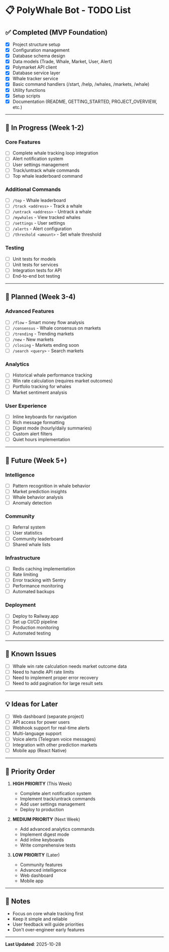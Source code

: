 # 📋 PolyWhale Bot - TODO List

## ✅ Completed (MVP Foundation)

- [x] Project structure setup
- [x] Configuration management
- [x] Database schema design
- [x] Data models (Trade, Whale, Market, User, Alert)
- [x] Polymarket API client
- [x] Database service layer
- [x] Whale tracker service
- [x] Basic command handlers (/start, /help, /whales, /markets, /whale)
- [x] Utility functions
- [x] Setup scripts
- [x] Documentation (README, GETTING_STARTED, PROJECT_OVERVIEW, etc.)

---

## 🚧 In Progress (Week 1-2)

### Core Features
- [ ] Complete whale tracking loop integration
- [ ] Alert notification system
- [ ] User settings management
- [ ] Track/untrack whale commands
- [ ] Top whale leaderboard command

### Additional Commands
- [ ] `/top` - Whale leaderboard
- [ ] `/track <address>` - Track a whale
- [ ] `/untrack <address>` - Untrack a whale
- [ ] `/mywhales` - View tracked whales
- [ ] `/settings` - User settings
- [ ] `/alerts` - Alert configuration
- [ ] `/threshold <amount>` - Set whale threshold

### Testing
- [ ] Unit tests for models
- [ ] Unit tests for services
- [ ] Integration tests for API
- [ ] End-to-end bot testing

---

## 📅 Planned (Week 3-4)

### Advanced Features
- [ ] `/flow` - Smart money flow analysis
- [ ] `/consensus` - Whale consensus on markets
- [ ] `/trending` - Trending markets
- [ ] `/new` - New markets
- [ ] `/closing` - Markets ending soon
- [ ] `/search <query>` - Search markets

### Analytics
- [ ] Historical whale performance tracking
- [ ] Win rate calculation (requires market outcomes)
- [ ] Portfolio tracking for whales
- [ ] Market sentiment analysis

### User Experience
- [ ] Inline keyboards for navigation
- [ ] Rich message formatting
- [ ] Digest mode (hourly/daily summaries)
- [ ] Custom alert filters
- [ ] Quiet hours implementation

---

## 🔮 Future (Week 5+)

### Intelligence
- [ ] Pattern recognition in whale behavior
- [ ] Market prediction insights
- [ ] Whale behavior analysis
- [ ] Anomaly detection

### Community
- [ ] Referral system
- [ ] User statistics
- [ ] Community leaderboard
- [ ] Shared whale lists

### Infrastructure
- [ ] Redis caching implementation
- [ ] Rate limiting
- [ ] Error tracking with Sentry
- [ ] Performance monitoring
- [ ] Automated backups

### Deployment
- [ ] Deploy to Railway.app
- [ ] Set up CI/CD pipeline
- [ ] Production monitoring
- [ ] Automated testing

---

## 🐛 Known Issues

- [ ] Whale win rate calculation needs market outcome data
- [ ] Need to handle API rate limits
- [ ] Need to implement proper error recovery
- [ ] Need to add pagination for large result sets

---

## 💡 Ideas for Later

- [ ] Web dashboard (separate project)
- [ ] API access for power users
- [ ] Webhook support for real-time alerts
- [ ] Multi-language support
- [ ] Voice alerts (Telegram voice messages)
- [ ] Integration with other prediction markets
- [ ] Mobile app (React Native)

---

## 🎯 Priority Order

1. **HIGH PRIORITY** (This Week)
   - Complete alert notification system
   - Implement track/untrack commands
   - Add user settings management
   - Deploy to production

2. **MEDIUM PRIORITY** (Next Week)
   - Add advanced analytics commands
   - Implement digest mode
   - Add inline keyboards
   - Write comprehensive tests

3. **LOW PRIORITY** (Later)
   - Community features
   - Advanced intelligence
   - Web dashboard
   - Mobile app

---

## 📝 Notes

- Focus on core whale tracking first
- Keep it simple and reliable
- User feedback will guide priorities
- Don't over-engineer early features

---

**Last Updated**: 2025-10-28


